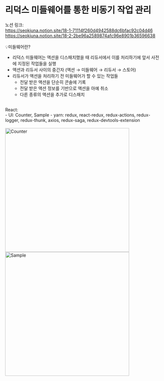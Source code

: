 # 리덕스 미들웨어를 통한 비동기 작업 관리 

노션 링크:<br>
https://seokjuna.notion.site/18-1-71114f260d4942588dc6bfac92c04d46<br>
https://seokjuna.notion.site/18-2-2be96a2589874afc96e8901b36596638<br>
<br>
💡미들웨어란?<br>
- 리덕스 미들웨어는 액션을 디스패치했을 때 리듀서에서 이를 처리하기에 앞서 사전에 지정된 작업들을 실행
- 액션과 리듀서 사이의 중간자 (액션 → 미들웨어 → 리듀서 → 스토어)
- 리듀서가 액션을 처리하기 전 미들웨어가 할 수 있는 작업들
    - 전달 받은 액션을 단순히 콘솔에 기록
    - 전달 받은 액션 정보를 기반으로 액션을 아예 취소
    - 다른 종류의 액션을 추가로 디스패치

<br>
React:<br>
- UI: Counter, Sample
- yarn: redux, react-redux, redux-actions, redux-logger, redux-thunk, axios, redux-saga, redux-devtools-extension<br>
<br>
<img width="400" alt="Counter" src="https://user-images.githubusercontent.com/102382351/210504824-74b22596-e221-4fa6-9593-1e5c7f303425.png"><br>

<img width="400" alt="Sample" src="https://user-images.githubusercontent.com/102382351/210504592-09965620-cd49-44e2-955e-7377d2671c6c.png">
